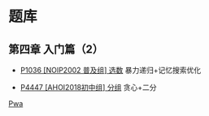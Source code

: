 # 题库

## 第四章 入门篇（2）

- [P1036 [NOIP2002 普及组] 选数](.\第四章-入门篇（2）\P1036[NOIP2002普及组]选数.md) 暴力递归+记忆搜索优化

- [P4447 [AHOI2018初中组] 分组](？？？) 贪心+二分

[Pwa](题库/a/b.md)
